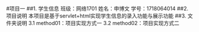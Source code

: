 #项目一
##1. 学生信息
	班级：网络1701
	姓名：申博文
	学号：1718064014
##2. 项目说明
	本项目是基于servlet+html实现学生信息的录入功能与展示功能
##3. 文件夹说明
	3.1 method01：项目实现方式一
	3.2 method02：项目实现方式二

